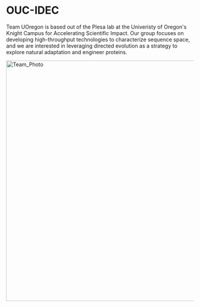 # <b>OUC-IDEC</b>
Team UOregon is based out of the Plesa lab at the Univeristy of Oregon's Knight Campus for Accelerating Scientific Impact. Our group focuses on developing high-throughput technologies to characterize sequence space, and we are interested in leveraging directed evolution as a strategy to explore natural adaptation and engineer proteins.

<img width="647" alt="Team_Photo" src="https://user-images.githubusercontent.com/91862733/136655511-26d9e9b3-7407-4993-b887-5f12912c2626.jpg">
